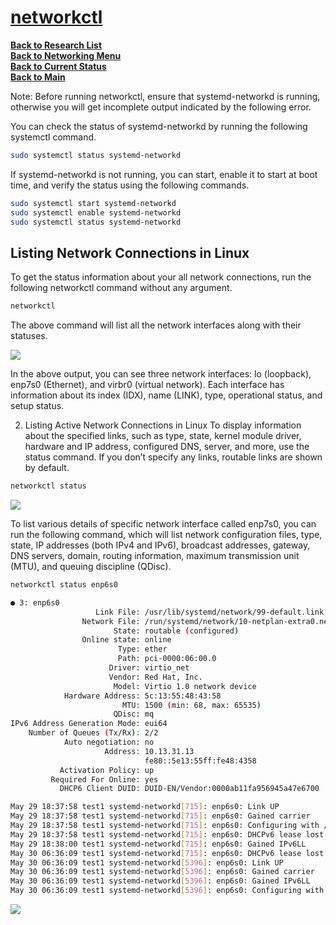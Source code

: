 # **[networkctl](https://www.tecmint.com/networkctl-check-linux-network-interface-status/)**

**[Back to Research List](../../../research_list.md)**\
**[Back to Networking Menu](../networking_menu.md)**\
**[Back to Current Status](../../../../development/status/weekly/current_status.md)**\
**[Back to Main](../../../../README.md)**

Note: Before running networkctl, ensure that systemd-networkd is running, otherwise you will get incomplete output indicated by the following error.

You can check the status of systemd-networkd by running the following systemctl command.

```bash
sudo systemctl status systemd-networkd
```

If systemd-networkd is not running, you can start, enable it to start at boot time, and verify the status using the following commands.

```bash
sudo systemctl start systemd-networkd
sudo systemctl enable systemd-networkd
sudo systemctl status systemd-networkd
```

## Listing Network Connections in Linux

To get the status information about your all network connections, run the following networkctl command without any argument.

```bash
networkctl
```

The above command will list all the network interfaces along with their statuses.

![](https://www.tecmint.com/wp-content/uploads/2018/07/Check-Network-Connection-Status.png)

In the above output, you can see three network interfaces: lo (loopback), enp7s0 (Ethernet), and virbr0 (virtual network). Each interface has information about its index (IDX), name (LINK), type, operational status, and setup status.

2. Listing Active Network Connections in Linux
To display information about the specified links, such as type, state, kernel module driver, hardware and IP address, configured DNS, server, and more, use the status command. If you don’t specify any links, routable links are shown by default.

```bash
networkctl status
```

![](https://www.tecmint.com/wp-content/uploads/2018/07/Check-All-Network-Connection-Status.png)

To list various details of specific network interface called enp7s0, you can run the following command, which will list network configuration files, type, state, IP addresses (both IPv4 and IPv6), broadcast addresses, gateway, DNS servers, domain, routing information, maximum transmission unit (MTU), and queuing discipline (QDisc).

```bash
networkctl status enp6s0

● 3: enp6s0
                   Link File: /usr/lib/systemd/network/99-default.link
                Network File: /run/systemd/network/10-netplan-extra0.network
                       State: routable (configured)
                Online state: online                                         
                        Type: ether
                        Path: pci-0000:06:00.0
                      Driver: virtio_net
                      Vendor: Red Hat, Inc.
                       Model: Virtio 1.0 network device
            Hardware Address: 5c:13:55:48:43:58
                         MTU: 1500 (min: 68, max: 65535)
                       QDisc: mq
IPv6 Address Generation Mode: eui64
    Number of Queues (Tx/Rx): 2/2
            Auto negotiation: no
                     Address: 10.13.31.13
                              fe80::5e13:55ff:fe48:4358
           Activation Policy: up
         Required For Online: yes
           DHCP6 Client DUID: DUID-EN/Vendor:0000ab11fa956945a47e6700

May 29 18:37:58 test1 systemd-networkd[715]: enp6s0: Link UP
May 29 18:37:58 test1 systemd-networkd[715]: enp6s0: Gained carrier
May 29 18:37:58 test1 systemd-networkd[715]: enp6s0: Configuring with /run/systemd/network/10-netplan-extra0.network.
May 29 18:37:58 test1 systemd-networkd[715]: enp6s0: DHCPv6 lease lost
May 29 18:38:00 test1 systemd-networkd[715]: enp6s0: Gained IPv6LL
May 30 06:36:09 test1 systemd-networkd[715]: enp6s0: DHCPv6 lease lost
May 30 06:36:09 test1 systemd-networkd[5396]: enp6s0: Link UP
May 30 06:36:09 test1 systemd-networkd[5396]: enp6s0: Gained carrier
May 30 06:36:09 test1 systemd-networkd[5396]: enp6s0: Gained IPv6LL
May 30 06:36:09 test1 systemd-networkd[5396]: enp6s0: Configuring with /run/systemd/network/10-netplan-extra0.network.
```

![](https://www.tecmint.com/wp-content/uploads/2018/07/Check-Network-Interface-Status.png)
